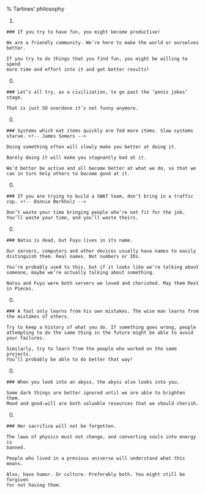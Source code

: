 % Tartines’ philosophy

  1.

    ### If you try to have fun, you might become productive!

    We are a friendly community. We’re here to make the world or ourselves
    better.

    If you try to do things that you find fun, you might be willing to spend
    more time and effort into it and get better results!

  0.

    ### Let’s all try, as a civilization, to go past the ‘penis jokes’ stage.

    That is just SO overdone it’s not funny anymore.

  0.

    ### Systems which eat items quickly are fed more items. Slow systems starve. <!-- James Somers -->

    Doing something often will slowly make you better at doing it.

    Barely doing it will make you stagnantly bad at it.

    We’d better be active and all become better at what we do, so that we
    can in turn help others to become good at it.

  0.

    ### If you are trying to build a SWAT team, don’t bring in a traffic cop. <!-- Donnie Berkholz -->

    Don’t waste your time bringing people who’re not fit for the job.
    You’ll waste your time, and you’ll waste theirs.

  0.

    ### Natsu is dead, but Fuyu lives in its name.

    Our servers, computers and other devices usually have names to easily
    distinguish them. Real names. Not numbers or IDs.

    You’re probably used to this, but if it looks like we’re talking about
    someone, maybe we’re actually talking about something.

    Natsu and Fuyu were both servers we loved and cherished. May them Rest
    in Pieces.

  0.

    ### A fool only learns from his own mistakes. The wise man learns from the mistakes of others.

    Try to keep a history of what you do. If something goes wrong, people
    attempting to do the same thing in the future might be able to avoid
    your failures.

    Similarly, try to learn from the people who worked on the same projects.
    You’ll probably be able to do better that way!

  0.

    ### When you look into an abyss, the abyss also looks into you.

    Some dark things are better ignored until we are able to brighten them.
    Mood and good-will are both valuable resources that we should cherish.

  0.

    ### Her sacrifice will not be forgotten.

    The laws of physics must not change, and converting souls into energy is
    banned.

    People who lived in a previous universe will understand what this means.

    Also, have humor. Or culture. Preferably both. You might still be forgiven
    for not having them.

